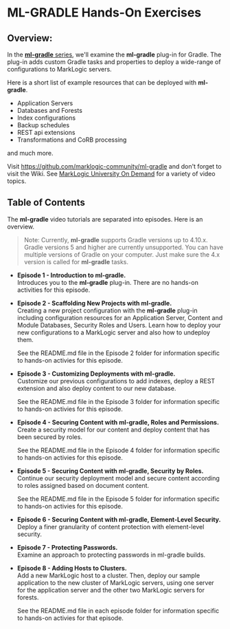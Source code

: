 # ML-GRADLE Hands-On Exercises 

## Overview:

In the [**ml-gradle** series](http://mlu.marklogic.com/ondemand/index.xqy?q=Series%3A%22ml-gradle%22), we'll examine the **ml-gradle** plug-in for Gradle. The plug-in adds custom Gradle tasks and properties to deploy a wide-range of configurations to MarkLogic servers.

Here is a short list of example resources that can be deployed with **ml-gradle**.

* Application Servers
* Databases and Forests
* Index configurations
* Backup schedules
* REST api extensions
* Transformations and CoRB processing

and much more.

Visit <https://github.com/marklogic-community/ml-gradle> and don't forget to visit the Wiki. See [MarkLogic University On Demand](http://mlu.marklogic.com/ondemand) for a variety of video topics.

## Table of Contents

The **ml-gradle** video tutorials are separated into episodes. Here is an overview.

> Note: Currently, **ml-gradle** supports Gradle versions up to 4.10.x. Gradle versions 5 and higher are currently unsupported. You can have multiple versions of Gradle on your computer. Just make sure the 4.x version is called for **ml-gradle** tasks.

* **Episode 1 - Introduction to ml-gradle.**  
	Introduces you to the **ml-gradle** plug-in. There are no hands-on activities for this episode.
	
* **Episode 2 - Scaffolding New Projects with ml-gradle.**  
	Creating a new project configuration with the **ml-gradle** plug-in including configuration resources for an Application Server, Content and Module Databases, Security Roles and Users. Learn how to deploy your new configurations to a MarkLogic server and also how to undeploy them.

	See the README.md file in the Episode 2 folder for information specific to hands-on activies for this episode.
 
* **Episode 3 - Customizing Deployments with ml-gradle.**  
	Customize our previous configurations to add indexes, deploy a REST extension and also deploy content to our new database.

	See the README.md file in the Episode 3 folder for information specific to hands-on activies for this episode.

* **Episode 4 - Securing Content with ml-gradle, Roles and Permissions.**  
	Create a security model for our content and deploy content that has been secured by roles.

	See the README.md file in the Episode 4 folder for information specific to hands-on activies for this episode.

* **Episode 5 - Securing Content with ml-gradle, Security by Roles.**  
	Continue our security deployment model and secure content according to roles assigned based on document content.

	See the README.md file in the Episode 5 folder for information specific to hands-on activies for this episode.

* **Episode 6 - Securing Content with ml-gradle, Element-Level Security.**  
	Deploy a finer granularity of content protection with element-level security.

* **Episode 7 - Protecting Passwords.**  
	Examine an approach to protecting passwords in ml-gradle builds.

* **Episode 8 - Adding Hosts to Clusters.**  
	Add a new MarkLogic host to a cluster. Then, deploy our sample application to the new cluster of MarkLogic servers, using one server for the application server and the other two MarkLogic servers for forests.

	See the README.md file in each episode folder for information specific to hands-on activies for that episode.